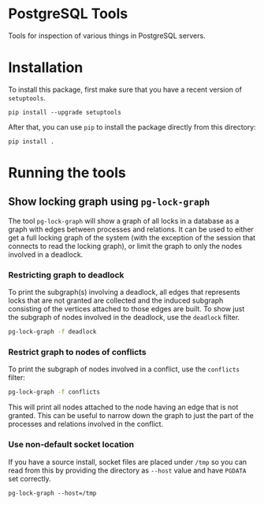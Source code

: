 # PostgreSQL Tools

Tools for inspection of various things in PostgreSQL servers.

# Installation

To install this package, first make sure that you have a recent
version of ``setuptools``.

```
pip install --upgrade setuptools
```

After that, you can use ``pip`` to install the package directly from
this directory:

```
pip install .
```

# Running the tools

## Show locking graph using `pg-lock-graph`

The tool `pg-lock-graph` will show a graph of all locks in a database
as a graph with edges between processes and relations. It can be used
to either get a full locking graph of the system (with the exception
of the session that connects to read the locking graph), or limit the
graph to only the nodes involved in a deadlock.

### Restricting graph to deadlock

To print the subgraph(s) involving a deadlock, all edges that
represents locks that are not granted are collected and the induced
subgraph consisting of the vertices attached to those edges are
built. To show just the subgraph of nodes involved in the deadlock,
use the `deadlock` filter.

```bash
pg-lock-graph -f deadlock
```

### Restrict graph to nodes of conflicts

To print the subgraph of nodes involved in a conflict, use the
`conflicts` filter:

```bash
pg-lock-graph -f conflicts
```

This will print all nodes attached to the node having an edge that is
not granted. This can be useful to narrow down the graph to just the
part of the processes and relations involved in the conflict.

### Use non-default socket location

If you have a source install, socket files are placed under `/tmp` so
you can read from this by providing the directory as `--host` value
and have `PGDATA` set correctly.

```
pg-lock-graph --host=/tmp
```
